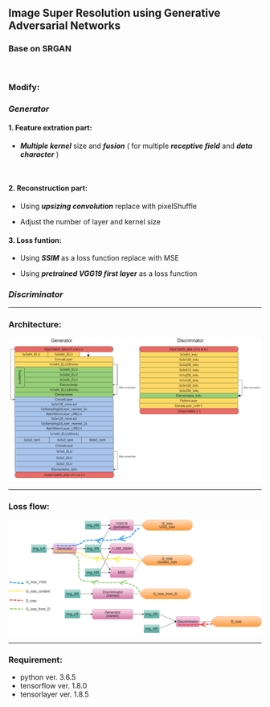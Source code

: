 ## Image Super Resolution using Generative Adversarial Networks

### Base on SRGAN

<br />

### Modify:

### *Generator*

#### 1. Feature extration part:

* ***Multiple kernel*** size and ***fusion*** ( for multiple ***receptive field*** and ***data character*** )

<br />

#### 2. Reconstruction part:

* Using ***upsizing convolution*** replace with pixelShuffle

* Adjust the number of layer and kernel size


#### 3. Loss funtion:

* Using ***SSIM*** as a loss function replace with MSE 

* Using ***pretrained VGG19 first layer*** as a loss function

### *Discriminator*
___


### Architecture:

![Architecture](/img/ESRGAN2m.png)

___

### Loss flow:

![LossFlow](/img/lossflowm.png)

___

### Requirement:

+ python ver. 3.6.5
+ tensorflow ver. 1.8.0
+ tensorlayer ver. 1.8.5


